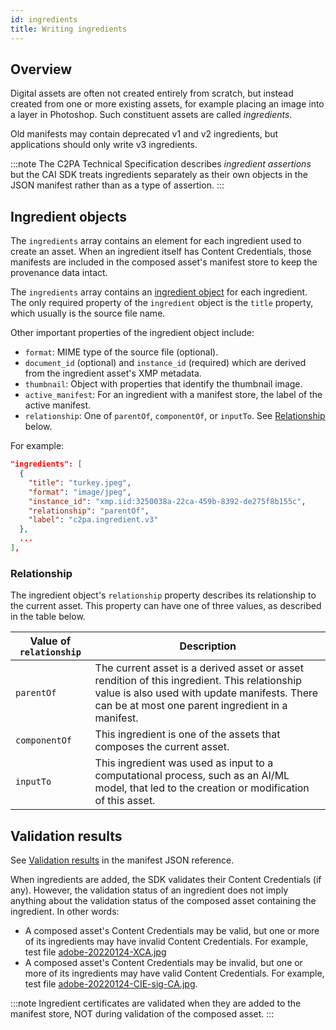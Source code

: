 ```yaml
---
id: ingredients
title: Writing ingredients
---
```


## Overview 

Digital assets are often not created entirely from scratch, but instead created from one or more existing assets, for example placing an image into a layer in Photoshop.  Such constituent assets are called _ingredients_. 

Old manifests may contain deprecated v1 and v2 ingredients, but applications should only write v3 ingredients.

:::note
The C2PA Technical Specification describes _ingredient assertions_ but the CAI SDK treats ingredients separately as their own objects in the JSON manifest rather than as a type of assertion.
:::

## Ingredient objects

The `ingredients` array contains an element for each ingredient used to create an asset.  When an ingredient itself has Content Credentials, those manifests are included in the composed asset's manifest store to keep the provenance data intact.

The `ingredients` array contains an [ingredient object](manifest/json-ref/manifest-def.mdx#ingredient) for each ingredient.  The only required property of the `ingredient` object is the `title` property, which usually is the source file name.

Other important properties of the ingredient object include:
- `format`: MIME type of the source file (optional).
- `document_id` (optional) and `instance_id` (required) which are derived from the ingredient asset's XMP metadata.
- `thumbnail`: Object with properties that identify the thumbnail image. 
- `active_manifest`: For an ingredient with a manifest store, the label of the active manifest.  
- `relationship`: One of `parentOf`, `componentOf`, or `inputTo`. See [Relationship](#relationship) below.

For example:

```json
"ingredients": [
  {
    "title": "turkey.jpeg",
    "format": "image/jpeg",
    "instance_id": "xmp.iid:3250038a-22ca-459b-8392-de275f8b155c",
    "relationship": "parentOf",
    "label": "c2pa.ingredient.v3"
  },
  ...
],    
```

### Relationship

The ingredient object's `relationship` property describes its relationship to the current asset.  This property can have one of three values, as described in the table below.

|  Value of `relationship` | Description |
|--------------------------|-------------|
| `parentOf` | The current asset is a derived asset or asset rendition of this ingredient. This relationship value is also used with update manifests.  There can be at most one parent ingredient in a manifest. |
| `componentOf` | This ingredient is one of the assets that composes the current asset. |
| `inputTo` | This ingredient was used as input to a computational process, such as an AI/ML model, that led to the creation or modification of this asset. |

## Validation results

See [Validation results](json-ref/reader#validationresults) in the manifest JSON reference.

When ingredients are added, the SDK validates their Content Credentials (if any).  However, the validation status of an ingredient does not imply anything about the validation status of the composed asset containing the ingredient. In other words:
- A composed asset's Content Credentials may be valid, but one or more of its ingredients may have invalid Content Credentials. For example, test file [adobe-20220124-XCA.jpg](https://contentcredentials.org/verify?source=https://c2pa.org/public-testfiles/image/jpeg/adobe-20220124-XCA.jpg)
- A composed asset's Content Credentials may be invalid, but one or more of its ingredients may have valid Content Credentials. For example, test file [adobe-20220124-CIE-sig-CA.jpg](https://contentcredentials.org/verify?source=https://c2pa.org/public-testfiles/image/jpeg/adobe-20220124-CIE-sig-CA.jpg). 

:::note
Ingredient certificates are validated when they are added to the manifest store, NOT during validation of the composed asset. 
:::




